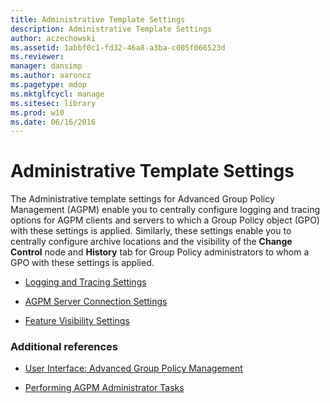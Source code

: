 ```yaml
---
title: Administrative Template Settings
description: Administrative Template Settings
author: aczechowski
ms.assetid: 1abbf0c1-fd32-46a8-a3ba-c005f066523d
ms.reviewer: 
manager: dansimp
ms.author: aaroncz
ms.pagetype: mdop
ms.mktglfcycl: manage
ms.sitesec: library
ms.prod: w10
ms.date: 06/16/2016
---
```



# Administrative Template Settings


The Administrative template settings for Advanced Group Policy Management (AGPM) enable you to centrally configure logging and tracing options for AGPM clients and servers to which a Group Policy object (GPO) with these settings is applied. Similarly, these settings enable you to centrally configure archive locations and the visibility of the **Change Control** node and **History** tab for Group Policy administrators to whom a GPO with these settings is applied.

-   [Logging and Tracing Settings](logging-and-tracing-settings.md)

-   [AGPM Server Connection Settings](agpm-server-connection-settings.md)

-   [Feature Visibility Settings](feature-visibility-settings.md)

### Additional references

-   [User Interface: Advanced Group Policy Management](user-interface-advanced-group-policy-management.md)

-   [Performing AGPM Administrator Tasks](performing-agpm-administrator-tasks.md)

 

 





